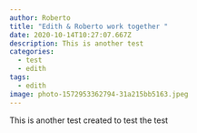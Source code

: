 ```yaml
---
author: Roberto
title: "Edith & Roberto work together "
date: 2020-10-14T10:27:07.667Z
description: This is another test
categories:
  - test
  - edith
tags:
  - edith
image: photo-1572953362794-31a215bb5163.jpeg
---
```

This is another test created to test the test